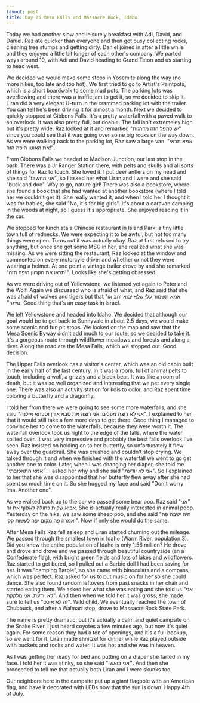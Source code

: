 ```yaml
---
layout: post
title: Day 25 Mesa Falls and Massacre Rock, Idaho
---
```


Today we had another slow and leisurely breakfast with Adi, David, and Daniel. Raz ate quicker than everyone and then got busy collecting rocks, cleaning tree stumps and getting dirty. Daniel joined in after a little while and they enjoyed a little bit longer of each other's company. We parted ways around 10, with Adi and David heading to Grand Teton and us starting to head west.

We decided we would make some stops in Yosemite along the way (no more hikes, too late and too hot). We first tried to go to Artist's Paintpots, which is a short boardwalk to some mud pots. The parking lots was overflowing and there was a traffic jam to get it, so we decided to skip it. Liran did a very elegant U-turn in the crammed parking lot with the trailer. You can tell he's been driving it for almost a month. Next we decided to quickly stopped at Gibbons Falls. It's a pretty waterfall with a paved walk to an overlook. It was also pretty full, but doable. The fall isn't extremeley high but it's pretty wide. Raz looked at it and remarked "יש למפל הזה מדרגות" since you could see that it was going over some big rocks on the way down. As we were walking back to the parking lot, Raz saw a large van. "אמא תראי את האוטו היפה הזה!". 

From Gibbons Falls we headed to Madison Junction, our last stop in the park. There was a Jr Ranger Station there, with pelts and skulls and all sorts of things for Raz to touch. She loved it. I put deer antlers on my head and she said "fawnאני ה", so I asked her what Liran and I were and she said "buck and doe". Way to go, nature girl! There was also a bookstore, where she found a book that she had wanted at another bookstore (where I told her we couldn't get it). She really wanted it, and when I told her I thought it was for babies, she said "No, it's for big girls". It's about a caravan camping in the woods at night, so I guess it's appropriate. She enjoyed reading it in the car.

We stopped for lunch ata a Chinese restaurant in Island Park, a tiny little town full of rednecks. We were expecting it to be awful, but not too many things were open. Turns out it was actually okay. Raz at first refused to try anything, but once she got some MSG in her, she realized what she was missing. As we were sitting the restaurant, Raz looked at the window and commented on every motorcyle driver and whether or not they were wearing a helmet. At one point a vintage trailer drove by and she remarked "תראו את הקרוון היפה הזה!". Looks like she's getting obsessed. 

As we were driving out of Yellowstone, we listened yet again to Peter and the Wolf. Again we discussed who is afraid of what, and Raz said that she was afraid of wolves and tigers but that "אמא תשמור עלי שלא יבוא זהב או טייגר״. Good thing that's an easy task in Israel.

We left Yellowstone and headed into Idaho. We decided that although our goal would be to get back to Sunnyvale in about 2.5 days, we would make some scenic and fun pit stops. We looked on the map and saw that the Mesa Scenic Byway didn't add much to our route, so we decided to take it. It's a gorgeous route through wildflower meadows and forests and along a river. Along the road are the Mesa Falls, which we stopped out. Good decision.

The Upper Falls overlook has a visitor's center, which was an old cabin built in the early half of the last century. In it was a room, full of animal pelts to touch, including a wolf, a grizzly and a black bear. It was like a room of death, but it was so well organized and interesting that we pet every single one. There was also an activity station for kdis to color, and Raz spent time coloring a butterfly and a dragonfly.

I told her from there we were going to see some more waterfalls, and she said "אני לא רוצה מפלים. אני רוצה את סבא אורן וסבתא אילנה". I explained to her that it would still take a few more days to get there. Good thing I managed to convince her to come to the waterfalls, because they were worth it. The waterfall overlook  took us right to the edge of the falls, where the water spilled over. It was very impressive and probably the best falls overlook I've seen. Raz insisted on holding on to her butterfly, so unfortunately it flew away over the guardrail. She was crushed and couldn't stop crying. We talked through it and when we finished with the waterfall we went to go get another one to color. Later, when I was changing her diaper, she told me "״אמא התאכזבתי. I asked her why and she said "אני לא יודעת". So I explained to her that she was disappointed that her butterfly flew away after she had spent so much time on it. So she hugged my face and said "Don't worry Ima. Another one". 

As we walked back up to the car we passed some bear poo. Raz said "״אני אביא שקית כחולה לאסוף את זה. She is actually really interested in animal poop. Yesterday on the hike, we saw some sheep poo, and she said "חיה ישבה פה ואמרה פה מקום יפה לעשות קקי". Now if only she would do the same.

After Mesa Falls Raz fell asleep and Liran started churning out the mileage. We passed through the smallest town in Idaho (Warm River, population 3). Did you know the entire population of Idaho is only 1.56 million? He drove and drove and drove and we passed through beautiful countryside (an a Confederate flag), with bright green fields and lots of lakes and wildflowers. Raz started to get bored, so I pulled out a Barbie doll I had been saving for her. It was "camping Barbie", so she came with binoculars and a compass, which was perfect. Raz asked for us to put music on for her so she could dance. She also found random leftovers from past snacks in her chair and started eating them. We asked her what she was eating and she told us "אני לא יודעת. אני מלקקת". And then when we told her it was gross, she made sure to tell us "זה לא איכס". Wild child. We eventually reached the town of Chubbuck, and after a Walmart stop, drove to Massacre Rock State Park. 

The name is pretty dramatic, but it's actually a calm and quiet campsite on the Snake River. I just heard coyotes a few minutes ago, but now it's quiet again. For some reason they had a ton of openings, and it's a full hookup, so we went for it. Liran made shnitzel for dinner while Raz played outside with buckets and rocks and water. It was hot and she was in heaven.

As I was getting her ready for bed and putting on a diaper she farted in my face. I told her it was stinky, so she said "!״אני בואש. And then she proceeded to tell me that actually both Liran and I were skunks too.

Our neighbors here in the campsite put up a giant flagpole with an American flag, and have it decorated with LEDs now that the sun is down. Happy 4th of July.